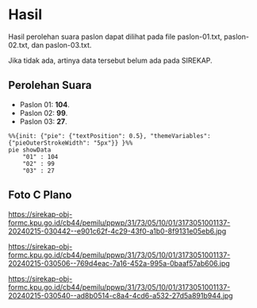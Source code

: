 # Hasil

Hasil perolehan suara paslon dapat dilihat pada file paslon-01.txt, paslon-02.txt, dan paslon-03.txt.

Jika tidak ada, artinya data tersebut belum ada pada SIREKAP.

## Perolehan Suara

 * Paslon 01: **104**.
 * Paslon 02: **99**.
 * Paslon 03: **27**.

```mermaid
%%{init: {"pie": {"textPosition": 0.5}, "themeVariables": {"pieOuterStrokeWidth": "5px"}} }%%
pie showData
    "01" : 104
    "02" : 99
    "03" : 27
```
## Foto C Plano

https://sirekap-obj-formc.kpu.go.id/cb44/pemilu/ppwp/31/73/05/10/01/3173051001137-20240215-030442--e901c62f-4c29-43f0-a1b0-8f9131e05eb6.jpg

https://sirekap-obj-formc.kpu.go.id/cb44/pemilu/ppwp/31/73/05/10/01/3173051001137-20240215-030506--769d4eac-7a16-452a-995a-0baaf57ab606.jpg

https://sirekap-obj-formc.kpu.go.id/cb44/pemilu/ppwp/31/73/05/10/01/3173051001137-20240215-030540--ad8b0514-c8a4-4cd6-a532-27d5a891b944.jpg
